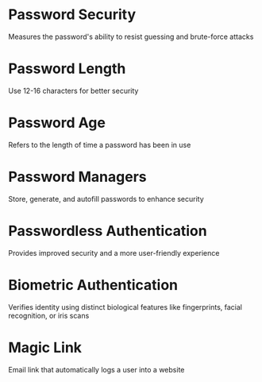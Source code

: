 # Password Security

Measures the password's ability to resist guessing and brute-force attacks

# Password Length

Use 12-16 characters for better security

# Password Age

Refers to the length of time a password has been in use

# Password Managers

Store, generate, and autofill passwords to enhance security

# Passwordless Authentication

Provides improved security and a more user-friendly experience

# Biometric Authentication

Verifies identity using distinct biological features like fingerprints, facial recognition, or iris scans

# Magic Link

Email link that automatically logs a user into a website